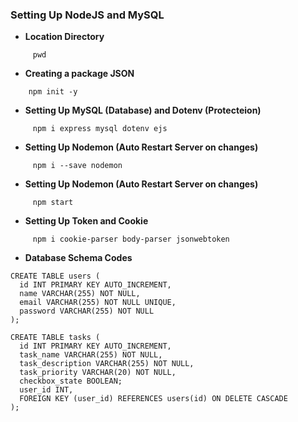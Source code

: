 ### Setting Up NodeJS and MySQL

- **Location Directory**

```code
     pwd
```

- **Creating a package JSON**

```code
    npm init -y
```

- **Setting Up MySQL (Database) and Dotenv (Protecteion)**

```code
     npm i express mysql dotenv ejs
```

- **Setting Up Nodemon (Auto Restart Server on changes)**

```code
     npm i --save nodemon
```

- **Setting Up Nodemon (Auto Restart Server on changes)**

```code
     npm start
```

- **Setting Up Token and Cookie**

```code
     npm i cookie-parser body-parser jsonwebtoken
```
- **Database Schema Codes**

```code
CREATE TABLE users (
  id INT PRIMARY KEY AUTO_INCREMENT,
  name VARCHAR(255) NOT NULL,
  email VARCHAR(255) NOT NULL UNIQUE,
  password VARCHAR(255) NOT NULL
);

CREATE TABLE tasks (
  id INT PRIMARY KEY AUTO_INCREMENT,
  task_name VARCHAR(255) NOT NULL,
  task_description VARCHAR(255) NOT NULL,
  task_priority VARCHAR(20) NOT NULL,
  checkbox_state BOOLEAN;
  user_id INT,
  FOREIGN KEY (user_id) REFERENCES users(id) ON DELETE CASCADE
);
```


